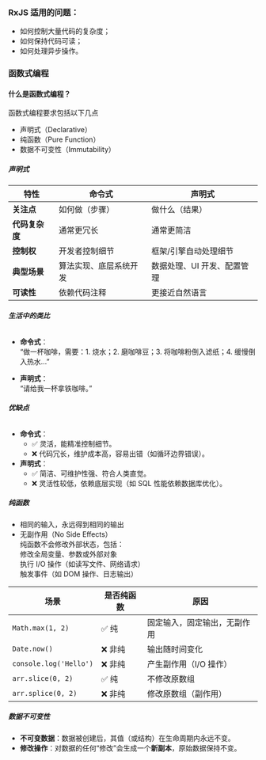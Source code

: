 ### RxJS 适用的问题：

- 如何控制大量代码的复杂度；
- 如何保持代码可读；
- 如何处理异步操作。

### 函数式编程

#### 什么是函数式编程？

函数式编程要求包括以下几点

- 声明式（Declarative）
- 纯函数（Pure Function）
- 数据不可变性（Immutability）

##### 声明式

| **特性**    | **命令式**     | **声明式**         |
| --------- | ----------- | --------------- |
| **关注点**   | 如何做（步骤）     | 做什么（结果）         |
| **代码复杂度** | 通常更冗长       | 通常更简洁           |
| **控制权**   | 开发者控制细节     | 框架/引擎自动处理细节     |
| **典型场景**  | 算法实现、底层系统开发 | 数据处理、UI 开发、配置管理 |
| **可读性**   | 依赖代码注释      | 更接近自然语言         |
###### **生活中的类比**

- **命令式**：  
    “做一杯咖啡，需要：1. 烧水；2. 磨咖啡豆；3. 将咖啡粉倒入滤纸；4. 缓慢倒入热水…”
    
- **声明式**：  
    “请给我一杯拿铁咖啡。”
###### **优缺点**
- **命令式**：
    - ✅ 灵活，能精准控制细节。
    - ❌ 代码冗长，维护成本高，容易出错（如循环边界错误）。
- **声明式**：
    - ✅ 简洁、可维护性强、符合人类直觉。
    - ❌ 灵活性较低，依赖底层实现（如 SQL 性能依赖数据库优化）。

##### 纯函数

- 相同的输入，永远得到相同的输出
- 无副作用（No Side Effects）  
    纯函数不会修改外部状态，包括：  
    修改全局变量、参数或外部对象  
    执行 I/O 操作（如读写文件、网络请求）  
    触发事件（如 DOM 操作、日志输出）

| **场景**                 | **是否纯函数** | **原因**         |
| ---------------------- | --------- | -------------- |
| `Math.max(1, 2)`       | ✅ 纯       | 固定输入，固定输出，无副作用 |
| `Date.now()`           | ❌ 非纯      | 输出随时间变化        |
| `console.log('Hello')` | ❌ 非纯      | 产生副作用（I/O 操作）  |
| `arr.slice(0, 2)`      | ✅ 纯       | 不修改原数组         |
| `arr.splice(0, 2)`     | ❌ 非纯      | 修改原数组（副作用）     |
##### 数据不可变性

- **不可变数据**：数据被创建后，其值（或结构）在生命周期内永远不变。
- **修改操作**：对数据的任何“修改”会生成一个**新副本**，原始数据保持不变。
